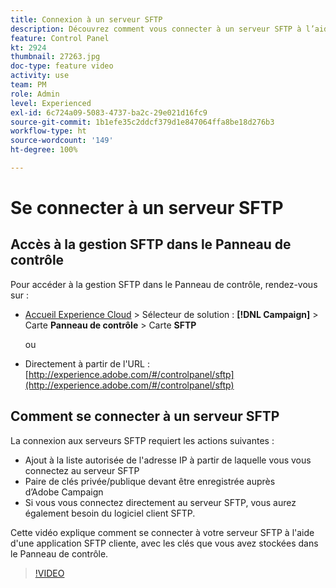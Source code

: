 ```yaml
---
title: Connexion à un serveur SFTP
description: Découvrez comment vous connecter à un serveur SFTP à l’aide d’une application SFTP cliente, avec les clés que vous avez stockées dans le panneau de contrôle.
feature: Control Panel
kt: 2924
thumbnail: 27263.jpg
doc-type: feature video
activity: use
team: PM
role: Admin
level: Experienced
exl-id: 6c724a09-5083-4737-ba2c-29e021d16fc9
source-git-commit: 1b1efe35c2ddcf379d1e847064ffa8be18d276b3
workflow-type: ht
source-wordcount: '149'
ht-degree: 100%

---
```


# Se connecter à un serveur SFTP

## Accès à la gestion SFTP dans le Panneau de contrôle

Pour accéder à la gestion SFTP dans le Panneau de contrôle, rendez-vous sur :

* [Accueil Experience Cloud](https://experience.adobe.com/#/home) > Sélecteur de solution : **[!DNL Campaign]** > Carte **Panneau de contrôle** > Carte **SFTP**

   ou
* Directement à partir de l&#39;URL : [http://experience.adobe.com/#/controlpanel/sftp](http://experience.adobe.com/#/controlpanel/sftp)

## Comment se connecter à un serveur SFTP

La connexion aux serveurs SFTP requiert les actions suivantes :

* Ajout à la liste autorisée de l&#39;adresse IP à partir de laquelle vous vous connectez au serveur SFTP
* Paire de clés privée/publique devant être enregistrée auprès d’Adobe Campaign
* Si vous vous connectez directement au serveur SFTP, vous aurez également besoin du logiciel client SFTP.

Cette vidéo explique comment se connecter à votre serveur SFTP à l&#39;aide d&#39;une application SFTP cliente, avec les clés que vous avez stockées dans le Panneau de contrôle.

>[!VIDEO](https://video.tv.adobe.com/v/27263?quality=12&learn=0n)
